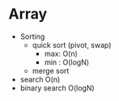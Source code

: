 # Array

- Sorting 
  - quick sort (pivot, swap)
    - max: O(n)
    - min : O(logN)
  - merge sort
- search O(n)
- binary search O(logN)